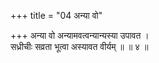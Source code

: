 +++
title = "04 अन्या वो"

+++
अन्या वो अन्यामवत्वन्यान्यस्या उपावत ।  
सध्रीचीः सव्रता भूत्वा अस्यावत वीर्यम् ॥ ॥ ४ ॥